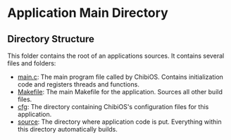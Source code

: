 # Application Main Directory
## Directory Structure
This folder contains the root of an applications sources. It contains
several files and folders:
* [main.c](main.c): The main program file called by ChibiOS. Contains
  initialization code and registers threads and functions.
* [Makefile](Makefile): The main Makefile for the application. Sources
  all other build files.
* [cfg](cfg): The directory containing ChibiOS's configuration files for
  this application.
* [source](source): The directory where application code is put.
  Everything within this directory automatically builds.
